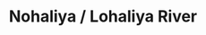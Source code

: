 ---
title: "Nohaliya / Lohaliya River"
title_bn: "নোহালিয়া/লোহালিয়া নদী"
description: "This river originated from Khayarabada river which is the tributary of Kirtonkhola, flows on Barisal and Patuakhali. Then takes a name as Golachipa when flows more south oriented near Galachipa Upazilla. And finally fall into the Bay of Bengal."
---